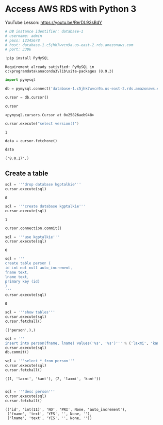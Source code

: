 # Access AWS RDS with Python 3

YouTube Lesson: https://youtu.be/RerDL93sBdY
```python
# DB instance identifier: database-1
# username: admin
# pass: 12345678
# host: database-1.c5jhk7wvcn9a.us-east-2.rds.amazonaws.com
# port: 3306
```


```python
!pip install PyMySQL
```

    Requirement already satisfied: PyMySQL in c:\programdata\anaconda3\lib\site-packages (0.9.3)
    


```python
import pymysql
```


```python
db = pymysql.connect('database-1.c5jhk7wvcn9a.us-east-2.rds.amazonaws.com', 'admin', '12345678')
```


```python
cursor = db.cursor()
```


```python
cursor
```




    <pymysql.cursors.Cursor at 0x25826aeb948>




```python
cursor.execute("select version()")
```




    1




```python
data = cursor.fetchone()
```


```python
data
```




    ('8.0.17',)



## Create a table 


```python
sql = '''drop database kgptalkie'''
cursor.execute(sql)
```




    0




```python
sql = '''create database kgptalkie'''
cursor.execute(sql)
```




    1




```python
cursor.connection.commit()
```


```python
sql = '''use kgptalkie'''
cursor.execute(sql)

```




    0




```python
sql = '''
create table person (
id int not null auto_increment,
fname text,
lname text,
primary key (id)
)
'''
cursor.execute(sql)

```




    0




```python
sql = '''show tables'''
cursor.execute(sql)
cursor.fetchall()
```




    (('person',),)




```python
sql = '''
insert into person(fname, lname) values('%s', '%s')''' % ('laxmi', 'kant')
cursor.execute(sql)
db.commit()

```


```python
sql = '''select * from person'''
cursor.execute(sql)
cursor.fetchall()
```




    ((1, 'laxmi', 'kant'), (2, 'laxmi', 'kant'))




```python

```


```python
sql = '''desc person'''
cursor.execute(sql)
cursor.fetchall()
```




    (('id', 'int(11)', 'NO', 'PRI', None, 'auto_increment'),
     ('fname', 'text', 'YES', '', None, ''),
     ('lname', 'text', 'YES', '', None, ''))

